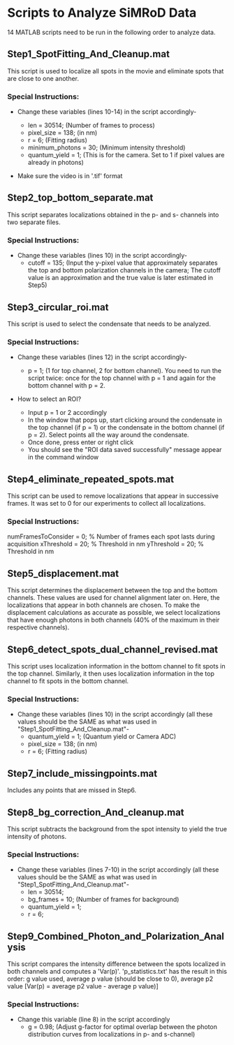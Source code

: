 # Scripts to Analyze SiMRoD Data
14 MATLAB scripts need to be run in the following order to analyze data. 

## Step1_SpotFitting_And_Cleanup.mat
This script is used to localize all spots in the movie and eliminate spots that are close to one another.

### Special Instructions: 
- Change these variables (lines 10-14) in the script accordingly- 
  - len = 30514;                        (Number of frames to process)
  - pixel_size = 138;                   (in nm)
  - r = 6;                              (Fitting radius)
  - minimum_photons = 30;               (Minimum intensity threshold)
  - quantum_yield = 1;                  (This is for the camera. Set to 1 if pixel values are already in photons)

 - Make sure the video is in '.tif' format

## Step2_top_bottom_separate.mat
This script separates localizations obtained in the p- and s- channels into two separate files. 

### Special Instructions: 
- Change these variables (lines 10) in the script accordingly- 
  - cutoff = 135; (Input the y-pixel value that approximately separates the top and bottom polarization channels in the camera; The cutoff value is an approximation and the true value is later estimated in Step5)

## Step3_circular_roi.mat
This script is used to select the condensate that needs to be analyzed.

### Special Instructions: 
- Change these variables (lines 12) in the script accordingly- 
  - p = 1;  (1 for top channel, 2 for bottom channel). You need to run the script twice: once for the top channel with p = 1 and again for the bottom channel with p = 2.
 
- How to select an ROI?
  - Input p = 1 or 2 accordingly
  - In the window that pops up, start clicking around the condensate in the top channel (if p = 1) or the condensate in the bottom channel (if p = 2). Select points all the way around the condensate.
  - Once done, press enter or right click
  - You should see the "ROI data saved successfully" message appear in the command window

## Step4_eliminate_repeated_spots.mat
This script can be used to remove localizations that appear in successive frames. It was set to 0 for our experiments to collect all localizations. 

### Special Instructions: 
numFramesToConsider = 0; % Number of frames each spot lasts during acquisition
xThreshold = 20; % Threshold in nm
yThreshold = 20; % Threshold in nm

## Step5_displacement.mat
This script determines the displacement between the top and the bottom channels. These values are used for channel alignment later on. Here, the localizations that appear in both channels are chosen. To make the displacement calculations as accurate as possible, we select localizations that have enough photons in both channels (40% of the maximum in their respective channels). 

## Step6_detect_spots_dual_channel_revised.mat
This script uses localization information in the bottom channel to fit spots in the top channel. Similarly, it then uses localization information in the 
top channel to fit spots in the bottom channel.

### Special Instructions: 
- Change these variables (lines 10) in the script accordingly (all these values should be the SAME as what was used in "Step1_SpotFitting_And_Cleanup.mat"-
  - quantum_yield = 1; (Quantum yield or Camera ADC)
  - pixel_size = 138;  (in nm)
  - r = 6;             (Fitting radius)

## Step7_include_missingpoints.mat
Includes any points that are missed in Step6. 

## Step8_bg_correction_And_cleanup.mat
This script subtracts the background from the spot intensity to yield the true intensity of photons. 

### Special Instructions: 
- Change these variables (lines 7-10) in the script accordingly (all these values should be the SAME as what was used in "Step1_SpotFitting_And_Cleanup.mat"-
  - len = 30514; 
  - bg_frames = 10; (Number of frames for background)
  - quantum_yield = 1;
  - r = 6;

## Step9_Combined_Photon_and_Polarization_Analysis
This script compares the intensity difference between the spots localized in both channels and computes a 'Var(p)'. 
'p_statistics.txt' has the result in this order: g value used, average p value (should be close to 0), average p2 value [Var(p) = average p2 value - average p value)] 

### Special Instructions: 
- Change this variable (line 8) in the script accordingly
  - g = 0.98; (Adjust g-factor for optimal overlap between the photon distribution curves from localizations in p- and s-channel)
